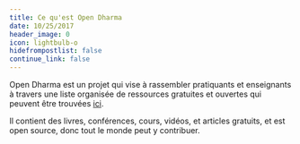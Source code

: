 ```yaml
---
title: Ce qu'est Open Dharma
date: 10/25/2017
header_image: 0
icon: lightbulb-o
hidefrompostlist: false
continue_link: false
---
```

Open Dharma est un projet qui vise à rassembler pratiquants et enseignants à travers une liste organisée de ressources gratuites et ouvertes qui peuvent être trouvées [ici](https://github.com/buddha-dharma/buddhism).

Il contient des livres, conférences, cours, vidéos, et articles gratuits, et est open source, donc tout le monde peut y contribuer.
